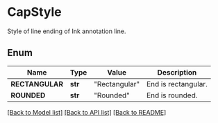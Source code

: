 ﻿# CapStyle
Style of line ending of Ink annotation line. 

## Enum
Name | Type | Value | Description
------------ | ------------- | ------------- | -------------
**RECTANGULAR** | **str** | "Rectangular" | End is rectangular.
**ROUNDED** | **str** | "Rounded" | End is rounded.


[[Back to Model list]](../README.md#documentation-for-models) [[Back to API list]](../README.md#documentation-for-api-endpoints) [[Back to README]](../README.md)


